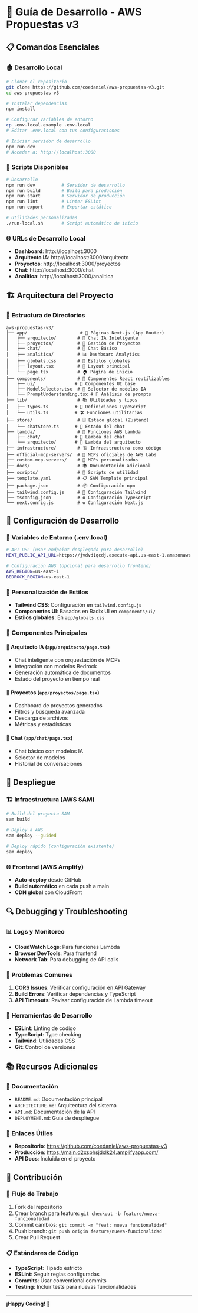 # 🚀 Guía de Desarrollo - AWS Propuestas v3

## 📋 Comandos Esenciales

### 🏠 Desarrollo Local
```bash
# Clonar el repositorio
git clone https://github.com/coedaniel/aws-propuestas-v3.git
cd aws-propuestas-v3

# Instalar dependencias
npm install

# Configurar variables de entorno
cp .env.local.example .env.local
# Editar .env.local con tus configuraciones

# Iniciar servidor de desarrollo
npm run dev
# Acceder a: http://localhost:3000
```

### 🔧 Scripts Disponibles
```bash
# Desarrollo
npm run dev          # Servidor de desarrollo
npm run build        # Build para producción
npm run start        # Servidor de producción
npm run lint         # Linter ESLint
npm run export       # Exportar estático

# Utilidades personalizadas
./run-local.sh       # Script automático de inicio
```

### 🌐 URLs de Desarrollo Local
- **Dashboard**: http://localhost:3000
- **Arquitecto IA**: http://localhost:3000/arquitecto
- **Proyectos**: http://localhost:3000/proyectos
- **Chat**: http://localhost:3000/chat
- **Analítica**: http://localhost:3000/analitica

## 🏗️ Arquitectura del Proyecto

### 📁 Estructura de Directorios
```
aws-propuestas-v3/
├── app/                    # 📱 Páginas Next.js (App Router)
│   ├── arquitecto/        # 🤖 Chat IA Inteligente
│   ├── proyectos/         # 📁 Gestión de Proyectos
│   ├── chat/              # 💬 Chat Básico
│   ├── analitica/         # 📊 Dashboard Analytics
│   ├── globals.css        # 🎨 Estilos globales
│   ├── layout.tsx         # 📐 Layout principal
│   └── page.tsx           # 🏠 Página de inicio
├── components/            # 🧩 Componentes React reutilizables
│   ├── ui/               # 🎨 Componentes UI base
│   ├── ModelSelector.tsx  # 🤖 Selector de modelos IA
│   └── PromptUnderstanding.tsx # 🧠 Análisis de prompts
├── lib/                   # 📚 Utilidades y tipos
│   ├── types.ts          # 📝 Definiciones TypeScript
│   └── utils.ts          # 🛠️ Funciones utilitarias
├── store/                 # 🗄️ Estado global (Zustand)
│   └── chatStore.ts      # 💬 Estado del chat
├── lambda/                # 🚀 Funciones AWS Lambda
│   ├── chat/             # 💬 Lambda del chat
│   └── arquitecto/       # 🤖 Lambda del arquitecto
├── infrastructure/        # 🏗️ Infraestructura como código
├── official-mcp-servers/  # 🏢 MCPs oficiales de AWS Labs
├── custom-mcp-servers/    # 🔧 MCPs personalizados
├── docs/                  # 📚 Documentación adicional
├── scripts/               # 📜 Scripts de utilidad
├── template.yaml          # 📋 SAM Template principal
├── package.json           # 📦 Configuración npm
├── tailwind.config.js     # 🎨 Configuración Tailwind
├── tsconfig.json          # ⚙️ Configuración TypeScript
└── next.config.js         # ⚙️ Configuración Next.js
```

## 🔧 Configuración de Desarrollo

### 📝 Variables de Entorno (.env.local)
```bash
# API URL (usar endpoint desplegado para desarrollo)
NEXT_PUBLIC_API_URL=https://jvdvd1qcdj.execute-api.us-east-1.amazonaws.com/prod

# Configuración AWS (opcional para desarrollo frontend)
AWS_REGION=us-east-1
BEDROCK_REGION=us-east-1
```

### 🎨 Personalización de Estilos
- **Tailwind CSS**: Configuración en `tailwind.config.js`
- **Componentes UI**: Basados en Radix UI en `components/ui/`
- **Estilos globales**: En `app/globals.css`

### 🧩 Componentes Principales

#### 🤖 Arquitecto IA (`app/arquitecto/page.tsx`)
- Chat inteligente con orquestación de MCPs
- Integración con modelos Bedrock
- Generación automática de documentos
- Estado del proyecto en tiempo real

#### 📁 Proyectos (`app/proyectos/page.tsx`)
- Dashboard de proyectos generados
- Filtros y búsqueda avanzada
- Descarga de archivos
- Métricas y estadísticas

#### 💬 Chat (`app/chat/page.tsx`)
- Chat básico con modelos IA
- Selector de modelos
- Historial de conversaciones

## 🚀 Despliegue

### 🏗️ Infraestructura (AWS SAM)
```bash
# Build del proyecto SAM
sam build

# Deploy a AWS
sam deploy --guided

# Deploy rápido (configuración existente)
sam deploy
```

### 🌐 Frontend (AWS Amplify)
- **Auto-deploy** desde GitHub
- **Build automático** en cada push a main
- **CDN global** con CloudFront

## 🔍 Debugging y Troubleshooting

### 📊 Logs y Monitoreo
- **CloudWatch Logs**: Para funciones Lambda
- **Browser DevTools**: Para frontend
- **Network Tab**: Para debugging de API calls

### 🐛 Problemas Comunes
1. **CORS Issues**: Verificar configuración en API Gateway
2. **Build Errors**: Verificar dependencias y TypeScript
3. **API Timeouts**: Revisar configuración de Lambda timeout

### 🔧 Herramientas de Desarrollo
- **ESLint**: Linting de código
- **TypeScript**: Type checking
- **Tailwind**: Utilidades CSS
- **Git**: Control de versiones

## 📚 Recursos Adicionales

### 📖 Documentación
- `README.md`: Documentación principal
- `ARCHITECTURE.md`: Arquitectura del sistema
- `API.md`: Documentación de la API
- `DEPLOYMENT.md`: Guía de despliegue

### 🔗 Enlaces Útiles
- **Repositorio**: https://github.com/coedaniel/aws-propuestas-v3
- **Producción**: https://main.d2xsphsjdxlk24.amplifyapp.com/
- **API Docs**: Incluida en el proyecto

## 🤝 Contribución

### 📝 Flujo de Trabajo
1. Fork del repositorio
2. Crear branch para feature: `git checkout -b feature/nueva-funcionalidad`
3. Commit cambios: `git commit -m "feat: nueva funcionalidad"`
4. Push branch: `git push origin feature/nueva-funcionalidad`
5. Crear Pull Request

### 📋 Estándares de Código
- **TypeScript**: Tipado estricto
- **ESLint**: Seguir reglas configuradas
- **Commits**: Usar conventional commits
- **Testing**: Incluir tests para nuevas funcionalidades

---

**¡Happy Coding!** 🚀
